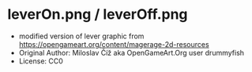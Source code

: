 # leverOn.png / leverOff.png

* modified version of lever graphic from https://opengameart.org/content/magerage-2d-resources
* Original Author: Miloslav Číž aka OpenGameArt.Org user drummyfish
* License: CC0
